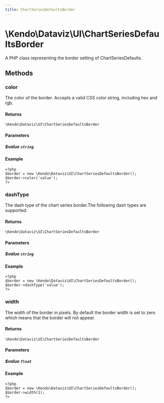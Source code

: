 ```yaml
---
title: ChartSeriesDefaultsBorder
---
```


# \Kendo\Dataviz\UI\ChartSeriesDefaultsBorder

A PHP class representing the border setting of ChartSeriesDefaults.


## Methods

### color
The color of the border. Accepts a valid CSS color string, including hex and rgb.

#### Returns
`\Kendo\Dataviz\UI\ChartSeriesDefaultsBorder`

#### Parameters

##### $value `string`



#### Example 
    <?php
    $border = new \Kendo\Dataviz\UI\ChartSeriesDefaultsBorder();
    $border->color('value');
    ?>

### dashType
The dash type of the chart series border.The following dash types are supported:

#### Returns
`\Kendo\Dataviz\UI\ChartSeriesDefaultsBorder`

#### Parameters

##### $value `string`



#### Example 
    <?php
    $border = new \Kendo\Dataviz\UI\ChartSeriesDefaultsBorder();
    $border->dashType('value');
    ?>

### width
The width of the border in pixels. By default the border width is set to zero which means that the border will not appear.

#### Returns
`\Kendo\Dataviz\UI\ChartSeriesDefaultsBorder`

#### Parameters

##### $value `float`



#### Example 
    <?php
    $border = new \Kendo\Dataviz\UI\ChartSeriesDefaultsBorder();
    $border->width(1);
    ?>

